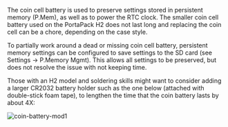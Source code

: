 The coin cell battery is used to preserve settings stored in persistent memory (P.Mem), as well as to power the RTC clock.  The smaller coin cell battery used on the PortaPack H2 does not last long and replacing the coin cell can be a chore, depending on the case style.

To partially work around a dead or missing coin cell battery, persistent memory settings can be configured to save settings to the SD card (see Settings -> P.Memory Mgmt).  This allows all settings to be preserved, but does not resolve the issue with not keeping time.

Those with an H2 model and soldering skills might want to consider adding a larger CR2032 battery holder such as the one below (attached with double-stick foam tape), to lengthen the time that the coin battery lasts by about 4X:

![coin-battery-mod1](https://github.com/eried/portapack-mayhem/assets/129641948/bafd644f-9792-40fa-95cb-d8a4dde76eca)
